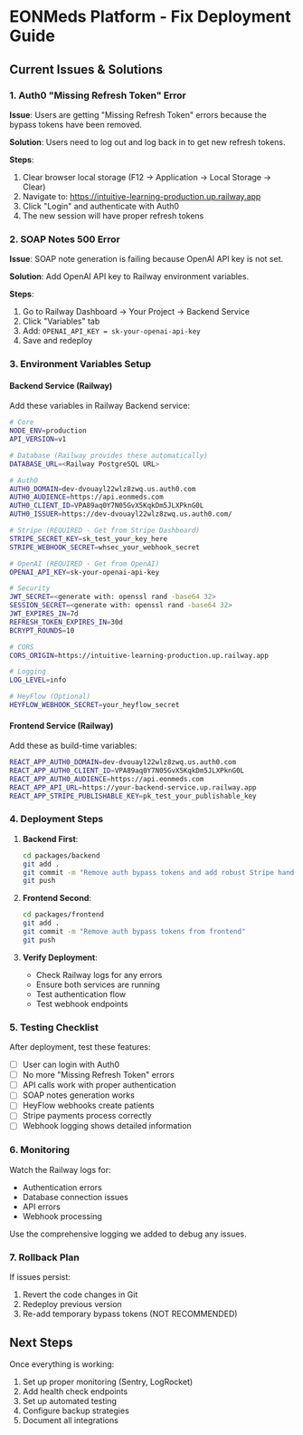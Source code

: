 # EONMeds Platform - Fix Deployment Guide

## Current Issues & Solutions

### 1. Auth0 "Missing Refresh Token" Error

**Issue**: Users are getting "Missing Refresh Token" errors because the bypass tokens have been removed.

**Solution**: Users need to log out and log back in to get new refresh tokens.

**Steps**:

1. Clear browser local storage (F12 → Application → Local Storage → Clear)
2. Navigate to: https://intuitive-learning-production.up.railway.app
3. Click "Login" and authenticate with Auth0
4. The new session will have proper refresh tokens

### 2. SOAP Notes 500 Error

**Issue**: SOAP note generation is failing because OpenAI API key is not set.

**Solution**: Add OpenAI API key to Railway environment variables.

**Steps**:

1. Go to Railway Dashboard → Your Project → Backend Service
2. Click "Variables" tab
3. Add: `OPENAI_API_KEY = sk-your-openai-api-key`
4. Save and redeploy

### 3. Environment Variables Setup

#### Backend Service (Railway)

Add these variables in Railway Backend service:

```bash
# Core
NODE_ENV=production
API_VERSION=v1

# Database (Railway provides these automatically)
DATABASE_URL=<Railway PostgreSQL URL>

# Auth0
AUTH0_DOMAIN=dev-dvouayl22wlz8zwq.us.auth0.com
AUTH0_AUDIENCE=https://api.eonmeds.com
AUTH0_CLIENT_ID=VPA89aq0Y7N05GvX5KqkDm5JLXPknG0L
AUTH0_ISSUER=https://dev-dvouayl22wlz8zwq.us.auth0.com/

# Stripe (REQUIRED - Get from Stripe Dashboard)
STRIPE_SECRET_KEY=sk_test_your_key_here
STRIPE_WEBHOOK_SECRET=whsec_your_webhook_secret

# OpenAI (REQUIRED - Get from OpenAI)
OPENAI_API_KEY=sk-your-openai-api-key

# Security
JWT_SECRET=<generate with: openssl rand -base64 32>
SESSION_SECRET=<generate with: openssl rand -base64 32>
JWT_EXPIRES_IN=7d
REFRESH_TOKEN_EXPIRES_IN=30d
BCRYPT_ROUNDS=10

# CORS
CORS_ORIGIN=https://intuitive-learning-production.up.railway.app

# Logging
LOG_LEVEL=info

# HeyFlow (Optional)
HEYFLOW_WEBHOOK_SECRET=your_heyflow_secret
```

#### Frontend Service (Railway)

Add these as build-time variables:

```bash
REACT_APP_AUTH0_DOMAIN=dev-dvouayl22wlz8zwq.us.auth0.com
REACT_APP_AUTH0_CLIENT_ID=VPA89aq0Y7N05GvX5KqkDm5JLXPknG0L
REACT_APP_AUTH0_AUDIENCE=https://api.eonmeds.com
REACT_APP_API_URL=https://your-backend-service.up.railway.app
REACT_APP_STRIPE_PUBLISHABLE_KEY=pk_test_your_publishable_key
```

### 4. Deployment Steps

1. **Backend First**:

   ```bash
   cd packages/backend
   git add .
   git commit -m "Remove auth bypass tokens and add robust Stripe handling"
   git push
   ```

2. **Frontend Second**:

   ```bash
   cd packages/frontend
   git add .
   git commit -m "Remove auth bypass tokens from frontend"
   git push
   ```

3. **Verify Deployment**:
   - Check Railway logs for any errors
   - Ensure both services are running
   - Test authentication flow
   - Test webhook endpoints

### 5. Testing Checklist

After deployment, test these features:

- [ ] User can login with Auth0
- [ ] No more "Missing Refresh Token" errors
- [ ] API calls work with proper authentication
- [ ] SOAP notes generation works
- [ ] HeyFlow webhooks create patients
- [ ] Stripe payments process correctly
- [ ] Webhook logging shows detailed information

### 6. Monitoring

Watch the Railway logs for:

- Authentication errors
- Database connection issues
- API errors
- Webhook processing

Use the comprehensive logging we added to debug any issues.

### 7. Rollback Plan

If issues persist:

1. Revert the code changes in Git
2. Redeploy previous version
3. Re-add temporary bypass tokens (NOT RECOMMENDED)

## Next Steps

Once everything is working:

1. Set up proper monitoring (Sentry, LogRocket)
2. Add health check endpoints
3. Set up automated testing
4. Configure backup strategies
5. Document all integrations
